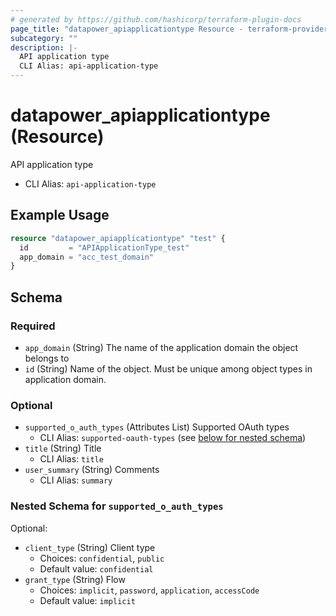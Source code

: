 ```yaml
---
# generated by https://github.com/hashicorp/terraform-plugin-docs
page_title: "datapower_apiapplicationtype Resource - terraform-provider-datapower"
subcategory: ""
description: |-
  API application type
  CLI Alias: api-application-type
---
```


# datapower_apiapplicationtype (Resource)

API application type
  - CLI Alias: `api-application-type`

## Example Usage

```terraform
resource "datapower_apiapplicationtype" "test" {
  id         = "APIApplicationType_test"
  app_domain = "acc_test_domain"
}
```

<!-- schema generated by tfplugindocs -->
## Schema

### Required

- `app_domain` (String) The name of the application domain the object belongs to
- `id` (String) Name of the object. Must be unique among object types in application domain.

### Optional

- `supported_o_auth_types` (Attributes List) Supported OAuth types
  - CLI Alias: `supported-oauth-types` (see [below for nested schema](#nestedatt--supported_o_auth_types))
- `title` (String) Title
  - CLI Alias: `title`
- `user_summary` (String) Comments
  - CLI Alias: `summary`

<a id="nestedatt--supported_o_auth_types"></a>
### Nested Schema for `supported_o_auth_types`

Optional:

- `client_type` (String) Client type
  - Choices: `confidential`, `public`
  - Default value: `confidential`
- `grant_type` (String) Flow
  - Choices: `implicit`, `password`, `application`, `accessCode`
  - Default value: `implicit`
